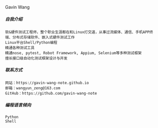 Gavin Wang


##### 自我介绍

    软&硬件测试工程师，整个职业生涯都在和Linux打交道，从事过流媒体、通信、手机APP终端、分布式存储软件、嵌入式硬件测试工作
    Linux平台Shell/Python编程
    精通各种测试工具
    精通nose, pytest, Robot Framework, Appium, Selenium等多种测试框架
    擅长接口级自动化测试框架设计与开发


#####  联系方式

    网站：https://gavin-wang-note.github.io
    邮箱：wangyun_zeng@163.com
    GitHub：https://github.com/gavin-wang-note


##### 编程语言倾向

    Python
    Shell

